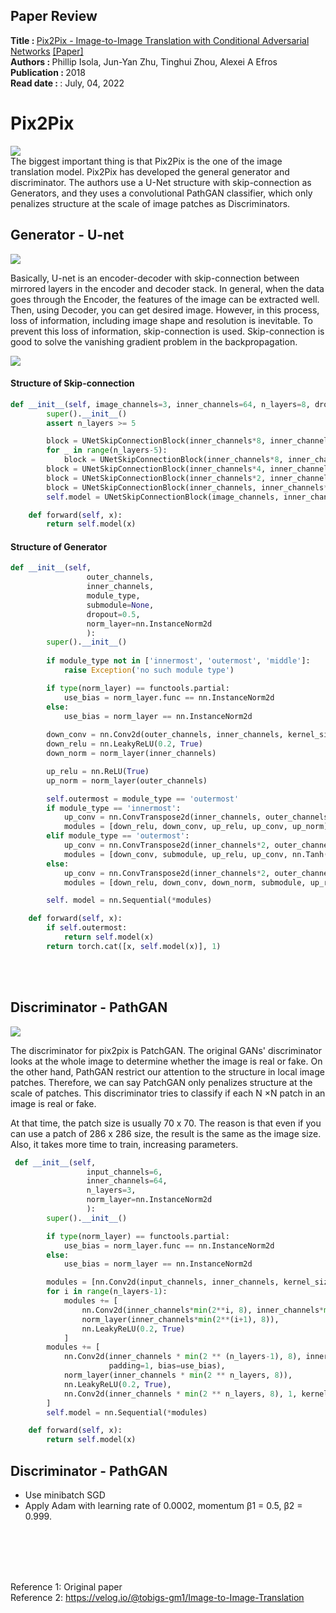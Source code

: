 ## Paper Review
<b>Title : </b> <u> Pix2Pix - Image-to-Image Translation with Conditional Adversarial Networks</u> [[Paper]](https://arxiv.org/pdf/1406.2661.pdf)
<br>
<b>Authors : </b>  Phillip Isola, Jun-Yan Zhu, Tinghui Zhou, Alexei A Efros
<br>
<b>Publication : </b> 2018
<br>
<b>Read date : </b>: July, 04, 2022

# Pix2Pix

<img src='./../img/08/pix2pix.PNG'> <br/>
The biggest important thing is that Pix2Pix is the one of the image translation model. Pix2Pix has developed the general generator and discriminator. The authors use a U-Net structure with skip-connection as Generators, and they uses a convolutional PathGAN classifier, which only penalizes structure at the scale of image patches as Discriminators.

## Generator - U-net

<img src='./../img/08/unet.PNG'> <br/>

Basically, U-net is an encoder-decoder with skip-connection between mirrored layers in the encoder and decoder stack. In general, when the data goes through the Encoder, the features of the image can be extracted well. Then, using Decoder, you can get desired image. However, in this process, loss of information, including image shape and resolution is inevitable. To prevent this loss of information, skip-connection is used. Skip-connection is good to solve the vanishing gradient problem in the backpropagation. <br/>

<img src='./../img/08/generator.PNG'> <br/>

#### Structure of Skip-connection
```python
def __init__(self, image_channels=3, inner_channels=64, n_layers=8, dropout=0.5, norm_layer=nn.InstanceNorm2d):
        super().__init__()
        assert n_layers >= 5

        block = UNetSkipConnectionBlock(inner_channels*8, inner_channels*8, 'innermost', norm_layer=norm_layer)
        for _ in range(n_layers-5):
            block = UNetSkipConnectionBlock(inner_channels*8, inner_channels*8, 'middle', block, dropout, norm_layer=norm_layer)
        block = UNetSkipConnectionBlock(inner_channels*4, inner_channels*8, 'middle', block, dropout, norm_layer=norm_layer)
        block = UNetSkipConnectionBlock(inner_channels*2, inner_channels*4, 'middle', block, dropout, norm_layer=norm_layer)
        block = UNetSkipConnectionBlock(inner_channels, inner_channels*2, 'middle', block, dropout, norm_layer=norm_layer)
        self.model = UNetSkipConnectionBlock(image_channels, inner_channels, 'outermost', block)

    def forward(self, x):
        return self.model(x)
```

#### Structure of Generator
```python
def __init__(self,
                 outer_channels,
                 inner_channels,
                 module_type,
                 submodule=None,
                 dropout=0.5,
                 norm_layer=nn.InstanceNorm2d
                 ):
        super().__init__()
        
        if module_type not in ['innermost', 'outermost', 'middle']:
            raise Exception('no such module type')

        if type(norm_layer) == functools.partial:
            use_bias = norm_layer.func == nn.InstanceNorm2d
        else:
            use_bias = norm_layer == nn.InstanceNorm2d
        
        down_conv = nn.Conv2d(outer_channels, inner_channels, kernel_size=4, stride=2, padding=1, bias=use_bias)
        down_relu = nn.LeakyReLU(0.2, True)
        down_norm = norm_layer(inner_channels)

        up_relu = nn.ReLU(True)
        up_norm = norm_layer(outer_channels)

        self.outermost = module_type == 'outermost'
        if module_type == 'innermost':
            up_conv = nn.ConvTranspose2d(inner_channels, outer_channels, kernel_size=4, stride=2, padding=1, bias=use_bias)
            modules = [down_relu, down_conv, up_relu, up_conv, up_norm]
        elif module_type == 'outermost':
            up_conv = nn.ConvTranspose2d(inner_channels*2, outer_channels, kernel_size=4, stride=2, padding=1)
            modules = [down_conv, submodule, up_relu, up_conv, nn.Tanh()]
        else:
            up_conv = nn.ConvTranspose2d(inner_channels*2, outer_channels, kernel_size=4, stride=2, padding=1, bias=use_bias)
            modules = [down_relu, down_conv, down_norm, submodule, up_relu, up_conv, up_norm, nn.Dropout(dropout)]

        self. model = nn.Sequential(*modules)

    def forward(self, x):
        if self.outermost:
            return self.model(x)
        return torch.cat([x, self.model(x)], 1)
```

<br/><br/>

## Discriminator - PathGAN

<img src='./../img/08/discriminator.PNG'> <br/>

The discriminator for pix2pix is PatchGAN. The original GANs' discriminator looks at the whole image to determine whether the image is real or fake. On the other hand, PathGAN restrict our attention to the structure in local image patches. Therefore, we can say PatchGAN only penalizes structure at the scale of patches. This discriminator tries to classify if each N ×N patch in an image is real or fake.

At that time, the patch size is usually 70 x 70. The reason is that even if you can use a patch of 286 x 286 size, the result is the same as the image size. Also, it takes more time to train, increasing parameters.

```python
 def __init__(self,
                 input_channels=6,
                 inner_channels=64,
                 n_layers=3,
                 norm_layer=nn.InstanceNorm2d
                 ):
        super().__init__()

        if type(norm_layer) == functools.partial:
            use_bias = norm_layer.func == nn.InstanceNorm2d
        else:
            use_bias = norm_layer == nn.InstanceNorm2d

        modules = [nn.Conv2d(input_channels, inner_channels, kernel_size=4, stride=2, padding=1), nn.LeakyReLU(0.2, True)]
        for i in range(n_layers-1):
            modules += [
                nn.Conv2d(inner_channels*min(2**i, 8), inner_channels*min(2**(i+1), 8), kernel_size=4, stride=2, padding=1, bias=use_bias),
                norm_layer(inner_channels*min(2**(i+1), 8)),
                nn.LeakyReLU(0.2, True)
            ]
        modules += [
            nn.Conv2d(inner_channels * min(2 ** (n_layers-1), 8), inner_channels * min(2 ** n_layers, 8), kernel_size=4, stride=1,
                      padding=1, bias=use_bias),
            norm_layer(inner_channels * min(2 ** n_layers, 8)),
            nn.LeakyReLU(0.2, True),
            nn.Conv2d(inner_channels * min(2 ** n_layers, 8), 1, kernel_size=4, stride=1, padding=1)
        ]
        self.model = nn.Sequential(*modules)

    def forward(self, x):
        return self.model(x)
```


## Discriminator - PathGAN
- Use minibatch SGD
- Apply Adam with learning rate of 0.0002, momentum β1 = 0.5, β2 = 0.999.


<br/>
<br/>
<br/>
<br/>

Reference 1: Original paper <br/>
Reference 2: https://velog.io/@tobigs-gm1/Image-to-Image-Translation